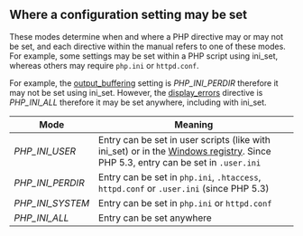 Where a configuration setting may be set
----------------------------------------

These modes determine when and where a PHP directive may or may not be
set, and each directive within the manual refers to one of these modes.
For example, some settings may be set within a PHP script using <span
class="function">ini\_set</span>, whereas others may require `php.ini`
or `httpd.conf`.

For example, the
<a href="/outcontrol/setup.html#" class="link">output_buffering</a>
setting is *PHP\_INI\_PERDIR* therefore it may not be set using <span
class="function">ini\_set</span>. However, the
<a href="/errorfunc/setup.html#" class="link">display_errors</a>
directive is *PHP\_INI\_ALL* therefore it may be set anywhere, including
with <span class="function">ini\_set</span>.

| Mode               | Meaning                                                                                                                                                                                                                                             |
|--------------------|-----------------------------------------------------------------------------------------------------------------------------------------------------------------------------------------------------------------------------------------------------|
| *PHP\_INI\_USER*   | Entry can be set in user scripts (like with <span class="function">ini\_set</span>) or in the <a href="/configuration/changes.html#configuration.changes.windows" class="link">Windows registry</a>. Since PHP 5.3, entry can be set in `.user.ini` |
| *PHP\_INI\_PERDIR* | Entry can be set in `php.ini`, `.htaccess`, `httpd.conf` or `.user.ini` (since PHP 5.3)                                                                                                                                                             |
| *PHP\_INI\_SYSTEM* | Entry can be set in `php.ini` or `httpd.conf`                                                                                                                                                                                                       |
| *PHP\_INI\_ALL*    | Entry can be set anywhere                                                                                                                                                                                                                           |
